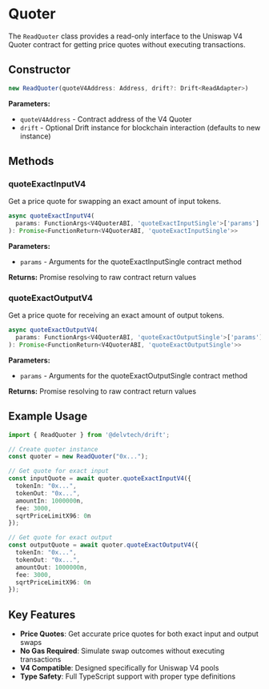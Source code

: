 # Quoter

The `ReadQuoter` class provides a read-only interface to the Uniswap V4 Quoter contract for getting price quotes without executing transactions.

## Constructor

```typescript
new ReadQuoter(quoteV4Address: Address, drift?: Drift<ReadAdapter>)
```

**Parameters:**
- `quoteV4Address` - Contract address of the V4 Quoter
- `drift` - Optional Drift instance for blockchain interaction (defaults to new instance)

## Methods

### quoteExactInputV4

Get a price quote for swapping an exact amount of input tokens.

```typescript
async quoteExactInputV4(
  params: FunctionArgs<V4QuoterABI, 'quoteExactInputSingle'>['params']
): Promise<FunctionReturn<V4QuoterABI, 'quoteExactInputSingle'>>
```

**Parameters:**
- `params` - Arguments for the quoteExactInputSingle contract method

**Returns:** Promise resolving to raw contract return values

### quoteExactOutputV4

Get a price quote for receiving an exact amount of output tokens.

```typescript
async quoteExactOutputV4(
  params: FunctionArgs<V4QuoterABI, 'quoteExactOutputSingle'>['params']
): Promise<FunctionReturn<V4QuoterABI, 'quoteExactOutputSingle'>>
```

**Parameters:**
- `params` - Arguments for the quoteExactOutputSingle contract method

**Returns:** Promise resolving to raw contract return values

## Example Usage

```typescript
import { ReadQuoter } from '@delvtech/drift';

// Create quoter instance
const quoter = new ReadQuoter("0x...");

// Get quote for exact input
const inputQuote = await quoter.quoteExactInputV4({
  tokenIn: "0x...",
  tokenOut: "0x...",
  amountIn: 1000000n,
  fee: 3000,
  sqrtPriceLimitX96: 0n
});

// Get quote for exact output
const outputQuote = await quoter.quoteExactOutputV4({
  tokenIn: "0x...",
  tokenOut: "0x...",
  amountOut: 1000000n,
  fee: 3000,
  sqrtPriceLimitX96: 0n
});
```

## Key Features

- **Price Quotes**: Get accurate price quotes for both exact input and output swaps
- **No Gas Required**: Simulate swap outcomes without executing transactions
- **V4 Compatible**: Designed specifically for Uniswap V4 pools
- **Type Safety**: Full TypeScript support with proper type definitions